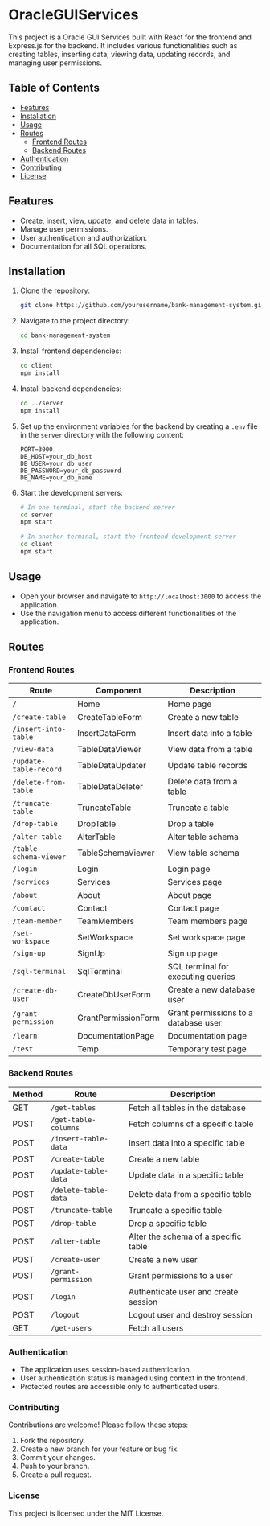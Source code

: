 # OracleGUIServices

This project is a Oracle GUI Services built with React for the frontend and Express.js for the backend. It includes various functionalities such as creating tables, inserting data, viewing data, updating records, and managing user permissions.

## Table of Contents

- [Features](#features)
- [Installation](#installation)
- [Usage](#usage)
- [Routes](#routes)
  - [Frontend Routes](#frontend-routes)
  - [Backend Routes](#backend-routes)
- [Authentication](#authentication)
- [Contributing](#contributing)
- [License](#license)

## Features

- Create, insert, view, update, and delete data in tables.
- Manage user permissions.
- User authentication and authorization.
- Documentation for all SQL operations.

## Installation

1. Clone the repository:

   ```sh
   git clone https://github.com/yourusername/bank-management-system.git
   ```

2. Navigate to the project directory:

   ```sh
   cd bank-management-system
   ```

3. Install frontend dependencies:

   ```sh
   cd client
   npm install
   ```

4. Install backend dependencies:

   ```sh
   cd ../server
   npm install
   ```

5. Set up the environment variables for the backend by creating a `.env` file in the `server` directory with the following content:

   ```env
   PORT=3000
   DB_HOST=your_db_host
   DB_USER=your_db_user
   DB_PASSWORD=your_db_password
   DB_NAME=your_db_name
   ```

6. Start the development servers:

   ```sh
   # In one terminal, start the backend server
   cd server
   npm start

   # In another terminal, start the frontend development server
   cd client
   npm start
   ```

## Usage

- Open your browser and navigate to `http://localhost:3000` to access the application.
- Use the navigation menu to access different functionalities of the application.

## Routes

### Frontend Routes

| Route                  | Component           | Description                          |
| ---------------------- | ------------------- | ------------------------------------ |
| `/`                    | Home                | Home page                            |
| `/create-table`        | CreateTableForm     | Create a new table                   |
| `/insert-into-table`   | InsertDataForm      | Insert data into a table             |
| `/view-data`           | TableDataViewer     | View data from a table               |
| `/update-table-record` | TableDataUpdater    | Update table records                 |
| `/delete-from-table`   | TableDataDeleter    | Delete data from a table             |
| `/truncate-table`      | TruncateTable       | Truncate a table                     |
| `/drop-table`          | DropTable           | Drop a table                         |
| `/alter-table`         | AlterTable          | Alter table schema                   |
| `/table-schema-viewer` | TableSchemaViewer   | View table schema                    |
| `/login`               | Login               | Login page                           |
| `/services`            | Services            | Services page                        |
| `/about`               | About               | About page                           |
| `/contact`             | Contact             | Contact page                         |
| `/team-member`         | TeamMembers         | Team members page                    |
| `/set-workspace`       | SetWorkspace        | Set workspace page                   |
| `/sign-up`             | SignUp              | Sign up page                         |
| `/sql-terminal`        | SqlTerminal         | SQL terminal for executing queries   |
| `/create-db-user`      | CreateDbUserForm    | Create a new database user           |
| `/grant-permission`    | GrantPermissionForm | Grant permissions to a database user |
| `/learn`               | DocumentationPage   | Documentation page                   |
| `/test`                | Temp                | Temporary test page                  |

### Backend Routes

| Method | Route                | Description                          |
| ------ | -------------------- | ------------------------------------ |
| GET    | `/get-tables`        | Fetch all tables in the database     |
| POST   | `/get-table-columns` | Fetch columns of a specific table    |
| POST   | `/insert-table-data` | Insert data into a specific table    |
| POST   | `/create-table`      | Create a new table                   |
| POST   | `/update-table-data` | Update data in a specific table      |
| POST   | `/delete-table-data` | Delete data from a specific table    |
| POST   | `/truncate-table`    | Truncate a specific table            |
| POST   | `/drop-table`        | Drop a specific table                |
| POST   | `/alter-table`       | Alter the schema of a specific table |
| POST   | `/create-user`       | Create a new user                    |
| POST   | `/grant-permission`  | Grant permissions to a user          |
| POST   | `/login`             | Authenticate user and create session |
| POST   | `/logout`            | Logout user and destroy session      |
| GET    | `/get-users`         | Fetch all users                      |

### Authentication

- The application uses session-based authentication.
- User authentication status is managed using context in the frontend.
- Protected routes are accessible only to authenticated users.

### Contributing

Contributions are welcome! Please follow these steps:

1. Fork the repository.
2. Create a new branch for your feature or bug fix.
3. Commit your changes.
4. Push to your branch.
5. Create a pull request.

### License

This project is licensed under the MIT License.
